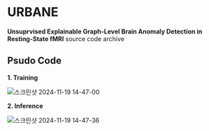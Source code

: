 # URBANE
**Unsuprvised Explainable Graph-Level Brain Anomaly Detection in Resting-State fMRI** source code archive
  

## Psudo Code
**1. Training**

![스크린샷 2024-11-19 14-47-00](https://github.com/user-attachments/assets/cae087b0-1707-42fd-b6ff-8f3e272bf4db)





**2. Inference**

![스크린샷 2024-11-19 14-47-36](https://github.com/user-attachments/assets/f5920ab2-5002-4f92-877f-75216170302a)
